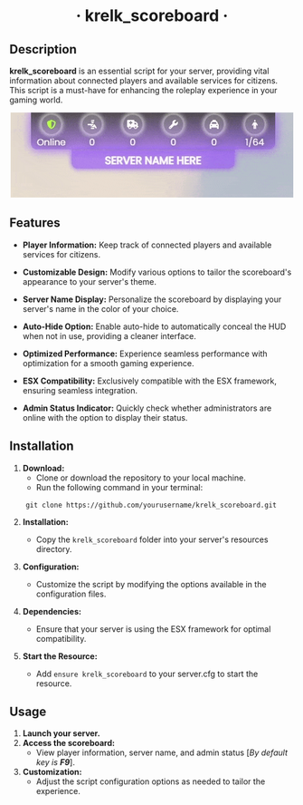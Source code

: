 # <p align="center">· krelk_scoreboard ·</p>

## Description

**krelk_scoreboard** is an essential script for your server, providing vital information about connected players and available services for citizens. This script is a must-have for enhancing the roleplay experience in your gaming world.
<p align="center">
  <img src="krelk_scoreboard/krelk-scoreboard-gif.gif" alt="scoreboard image gif">
</p>

## Features

- **Player Information:** Keep track of connected players and available services for citizens.
  
- **Customizable Design:** Modify various options to tailor the scoreboard's appearance to your server's theme. 

- **Server Name Display:** Personalize the scoreboard by displaying your server's name in the color of your choice.

- **Auto-Hide Option:** Enable auto-hide to automatically conceal the HUD when not in use, providing a cleaner interface.

- **Optimized Performance:** Experience seamless performance with optimization for a smooth gaming experience.

- **ESX Compatibility:** Exclusively compatible with the ESX framework, ensuring seamless integration.

- **Admin Status Indicator:** Quickly check whether administrators are online with the option to display their status.

## Installation

1. **Download:**
   - Clone or download the repository to your local machine.
   - Run the following command in your terminal:

```
	git clone https://github.com/yourusername/krelk_scoreboard.git
```

2. **Installation:**
   - Copy the `krelk_scoreboard` folder into your server's resources directory.

3. **Configuration:**
   - Customize the script by modifying the options available in the configuration files.

4. **Dependencies:**
   - Ensure that your server is using the ESX framework for optimal compatibility.

5. **Start the Resource:**
   - Add `ensure krelk_scoreboard` to your server.cfg to start the resource.

## Usage

1. **Launch your server.**
2. **Access the scoreboard:**
   - View player information, server name, and admin status [*By default key is **F9***].
3. **Customization:**
   - Adjust the script configuration options as needed to tailor the experience.
